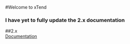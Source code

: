 #Welcome to xTend  
### I have yet to fully update the 2.x documentation

##2.x  
[Documentation](/2.x/01-installation/)  